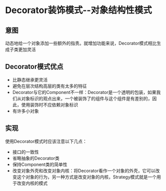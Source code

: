 # Decorator装饰模式--对象结构性模式

## 意图

动态地给一个对象添加一些额外的指责。就增加功能来说，Decorator模式相比生成子类更加灵活

## Decorator模式优点

* 比静态继承更灵活
* 避免在层次结构高层的类有太多的特征
* Decorator与它的Component不一样：Decorator是一个透明的包装，如果我们从对象标识的观点出来，一个被装饰了的组件与这个组件是有差别的，因此，使用装饰时不应依赖对象标识
* 有许多小对象

## 实现

使用Decorator模式时应该注意以下几点：
* 接口的一致性
* 省略抽象的Decorator类
* 保持Component类的简单性
* 改变对象外壳和改变对象内核：将Decorator看作一个对象的外壳，它可以改变这个对象的行为，另一种方式是改变对象的内核，Strategy模式就是一个用于改变内核的模式

